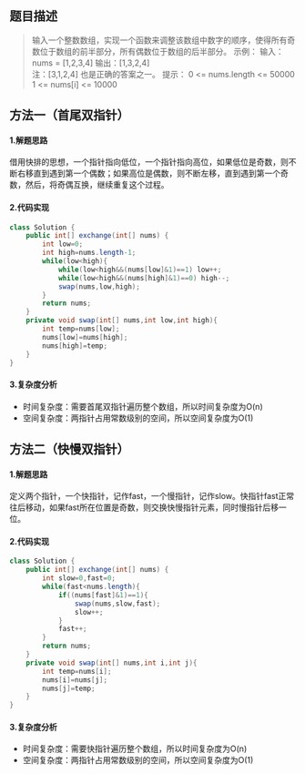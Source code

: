 ## 题目描述
> 输入一个整数数组，实现一个函数来调整该数组中数字的顺序，使得所有奇数位于数组的前半部分，所有偶数位于数组的后半部分。
> 示例：
> 输入：nums = [1,2,3,4] 
> 输出：[1,3,2,4]  
> 注：[3,1,2,4] 也是正确的答案之一。
> 提示：
> 0 <= nums.length <= 50000 
> 1 <= nums[i] <= 10000

## 方法一（首尾双指针）
#### 1.解题思路
借用快排的思想，一个指针指向低位，一个指针指向高位，如果低位是奇数，则不断右移直到遇到第一个偶数；如果高位是偶数，则不断左移，直到遇到第一个奇数，然后，将奇偶互换，继续重复这个过程。
#### 2.代码实现

```java
class Solution {
    public int[] exchange(int[] nums) {
        int low=0;
        int high=nums.length-1;
        while(low<high){
            while(low<high&&(nums[low]&1)==1) low++;
            while(low<high&&(nums[high]&1)==0) high--;
            swap(nums,low,high);
        }
        return nums;
    }
    private void swap(int[] nums,int low,int high){
        int temp=nums[low];
        nums[low]=nums[high];
        nums[high]=temp;
    }
}
```
#### 3.复杂度分析
 - 时间复杂度：需要首尾双指针遍历整个数组，所以时间复杂度为O(n)
 - 空间复杂度：两指针占用常数级别的空间，所以空间复杂度为O(1)
## 方法二（快慢双指针）
#### 1.解题思路
定义两个指针，一个快指针，记作fast，一个慢指针，记作slow。快指针fast正常往后移动，如果fast所在位置是奇数，则交换快慢指针元素，同时慢指针后移一位。
#### 2.代码实现

```java
class Solution {
    public int[] exchange(int[] nums) {
        int slow=0,fast=0;
        while(fast<nums.length){
            if((nums[fast]&1)==1){
                swap(nums,slow,fast);
                slow++;
            }
            fast++;
        }
        return nums;
    }
    private void swap(int[] nums,int i,int j){
        int temp=nums[i];
        nums[i]=nums[j];
        nums[j]=temp;
    }
}
```
#### 3.复杂度分析
 - 时间复杂度：需要快指针遍历整个数组，所以时间复杂度为O(n)
 - 空间复杂度：两指针占用常数级别的空间，所以空间复杂度为O(1)
